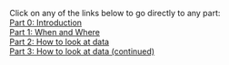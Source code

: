 
Click on any of the links below to go directly to any part:<br>
[Part 0: Introduction](/2016/01/distributed-thinking-storm-spark-part0 "Part 0")<br>
[Part 1: When and Where](/2016/01/distributed-thinking-storm-spark-part1 "Part 1")<br>
[Part 2: How to look at data](/2016/01/distributed-thinking-storm-spark-part2 "Part 2")<br>
[Part 3: How to look at data (continued)](/2016/01/distributed-thinking-storm-spark-part3 "Part 3")<br>
